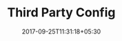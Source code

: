 ---
title: "Third Party Config"
date: 2017-09-25T11:31:18+05:30
layout: thirdpartyconfig
property: "Casa Goa"
status: "Pending Review"
url: /details/thirdpartyconfig/casa-goa/
slug: "casa-goa/"

qcstatus:
 forreview: true
 
mainmenu:
 details: true
 thirdparty: true


---